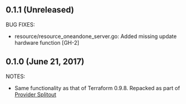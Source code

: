 ## 0.1.1 (Unreleased)

BUG FIXES:

* resource/resource_oneandone_server.go: Added missing update hardware function [GH-2]

## 0.1.0 (June 21, 2017)

NOTES:

* Same functionality as that of Terraform 0.9.8. Repacked as part of [Provider Splitout](https://www.hashicorp.com/blog/upcoming-provider-changes-in-terraform-0-10/)

